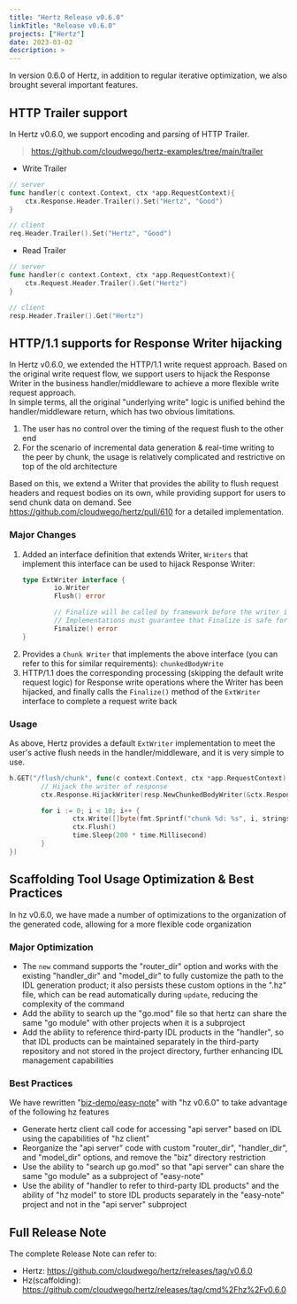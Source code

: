 ```yaml
---
title: "Hertz Release v0.6.0"
linkTitle: "Release v0.6.0"
projects: ["Hertz"]
date: 2023-03-02
description: >
---
```


In version 0.6.0 of Hertz, in addition to regular iterative optimization, we also brought several important features.

## HTTP Trailer support
In Hertz v0.6.0, we support encoding and parsing of HTTP Trailer.
>https://github.com/cloudwego/hertz-examples/tree/main/trailer

* Write Trailer
```go
// server
func handler(c context.Context, ctx *app.RequestContext){
    ctx.Response.Header.Trailer().Set("Hertz", "Good")
}

// client
req.Header.Trailer().Set("Hertz", "Good")
```
* Read Trailer
```go
// server
func handler(c context.Context, ctx *app.RequestContext){
    ctx.Request.Header.Trailer().Get("Hertz")
}

// client
resp.Header.Trailer().Get("Hertz")
```

## HTTP/1.1 supports for Response Writer hijacking
In Hertz v0.6.0, we extended the HTTP/1.1 write request approach. Based on the original write request flow, we support users to hijack the Response Writer in the business handler/middleware to achieve a more flexible write request approach.</br>
In simple terms, all the original "underlying write" logic is unified behind the handler/middleware return, which has two obvious limitations.
1. The user has no control over the timing of the request flush to the other end
2. For the scenario of incremental data generation & real-time writing to the peer by chunk, the usage is relatively complicated and restrictive on top of the old architecture

Based on this, we extend a Writer that provides the ability to flush request headers and request bodies on its own, while providing support for users to send chunk data on demand. See https://github.com/cloudwego/hertz/pull/610 for a detailed implementation.
### Major Changes
1. Added an interface definition that extends Writer, `Writers` that implement this interface can be used to hijack Response Writer:
    ```go
    type ExtWriter interface {
            io.Writer
            Flush() error
    
            // Finalize will be called by framework before the writer is released.
            // Implementations must guarantee that Finalize is safe for multiple calls.
            Finalize() error
    }
    ```
2. Provides a `Chunk Writer` that implements the above interface (you can refer to this for similar requirements): `chunkedBodyWrite`
3. HTTP/1.1 does the corresponding processing (skipping the default write request logic) for Response write operations where the Writer has been hijacked, and finally calls the `Finalize()` method of the `ExtWriter` interface to complete a request write back
### Usage
As above, Hertz provides a default `ExtWriter` implementation to meet the user's active flush needs in the handler/middleware, and it is very simple to use.
```go
h.GET("/flush/chunk", func(c context.Context, ctx *app.RequestContext) {
        // Hijack the writer of response
        ctx.Response.HijackWriter(resp.NewChunkedBodyWriter(&ctx.Response, ctx.GetWriter()))

        for i := 0; i < 10; i++ {
                ctx.Write([]byte(fmt.Sprintf("chunk %d: %s", i, strings.Repeat("hi~", i)))) // nolint: errcheck
                ctx.Flush()                                                                 // nolint: errcheck
                time.Sleep(200 * time.Millisecond)
        }
})
```

## Scaffolding Tool Usage Optimization & Best Practices

In hz v0.6.0, we have made a number of optimizations to the organization of the generated code, allowing for a more flexible code organization
### Major Optimization
* The `new` command supports the "router_dir" option and works with the existing "handler_dir" and "model_dir" to fully customize the path to the IDL generation product; it also persists these custom options in the ".hz" file, which can be read automatically during `update`, reducing the complexity of the command
* Add the ability to search up the "go.mod" file so that hertz can share the same "go module" with other projects when it is a subproject
* Add the ability to reference third-party IDL products in the "handler", so that IDL products can be maintained separately in the third-party repository and not stored in the project directory, further enhancing IDL management capabilities

### Best Practices

We have rewritten "[biz-demo/easy-note](https://github.com/cloudwego/biz-demo/pull/26)" with "hz v0.6.0" to take advantage of the following hz features
* Generate hertz client call code for accessing "api server" based on IDL using the capabilities of "hz client"
* Reorganize the "api server" code with custom "router_dir", "handler_dir", and "model_dir" options, and remove the "biz" directory restriction
* Use the ability to "search up go.mod" so that "api server" can share the same "go module" as a subproject of "easy-note"
* Use the ability of "handler to refer to third-party IDL products" and the ability of "hz model" to store IDL products separately in the "easy-note" project and not in the "api server" subproject

## Full Release Note

The complete Release Note can refer to:
* Hertz: https://github.com/cloudwego/hertz/releases/tag/v0.6.0
* Hz(scaffolding): https://github.com/cloudwego/hertz/releases/tag/cmd%2Fhz%2Fv0.6.0
